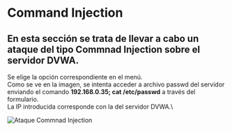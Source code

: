 # Command Injection
## En esta sección se trata de llevar a cabo un ataque del tipo Commnad Injection sobre el servidor DVWA.
Se elige la opción correspondiente en el menú.\
Como se ve en la imagen, se intenta acceder a archivo passwd del servidor enviando el comando **192.168.0.35; cat /etc/passwd** a través del formulario.\
La IP introducida corresponde con la del servidor DVWA.\

![Ataque Commnad Injection]()


